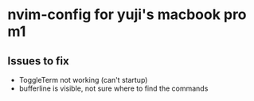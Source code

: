 # nvim-config for yuji's macbook pro m1

## Issues to fix
- ToggleTerm not working (can't startup)
- bufferline is visible, not sure where to find the commands
